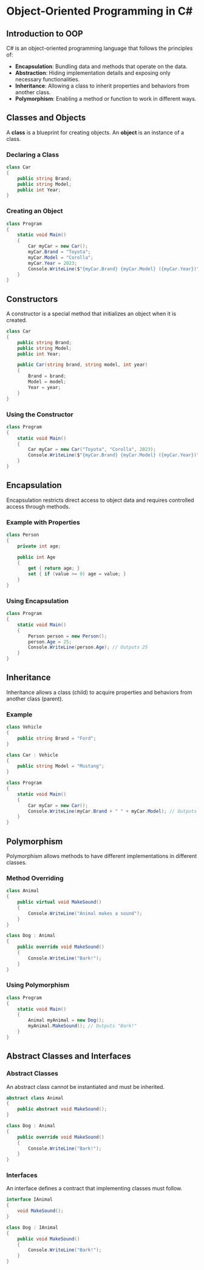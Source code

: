 # Object-Oriented Programming in C#

## Introduction to OOP
C# is an object-oriented programming language that follows the principles of:
- **Encapsulation**: Bundling data and methods that operate on the data.
- **Abstraction**: Hiding implementation details and exposing only necessary functionalities.
- **Inheritance**: Allowing a class to inherit properties and behaviors from another class.
- **Polymorphism**: Enabling a method or function to work in different ways.

## Classes and Objects
A **class** is a blueprint for creating objects. An **object** is an instance of a class.

### Declaring a Class
```csharp
class Car
{
    public string Brand;
    public string Model;
    public int Year;
}
```

### Creating an Object
```csharp
class Program
{
    static void Main()
    {
        Car myCar = new Car();
        myCar.Brand = "Toyota";
        myCar.Model = "Corolla";
        myCar.Year = 2023;
        Console.WriteLine($"{myCar.Brand} {myCar.Model} ({myCar.Year})");
    }
}
```

## Constructors
A constructor is a special method that initializes an object when it is created.
```csharp
class Car
{
    public string Brand;
    public string Model;
    public int Year;

    public Car(string brand, string model, int year)
    {
        Brand = brand;
        Model = model;
        Year = year;
    }
}
```

### Using the Constructor
```csharp
class Program
{
    static void Main()
    {
        Car myCar = new Car("Toyota", "Corolla", 2023);
        Console.WriteLine($"{myCar.Brand} {myCar.Model} ({myCar.Year})");
    }
}
```

## Encapsulation
Encapsulation restricts direct access to object data and requires controlled access through methods.

### Example with Properties
```csharp
class Person
{
    private int age;

    public int Age
    {
        get { return age; }
        set { if (value >= 0) age = value; }
    }
}
```

### Using Encapsulation
```csharp
class Program
{
    static void Main()
    {
        Person person = new Person();
        person.Age = 25;
        Console.WriteLine(person.Age); // Outputs 25
    }
}
```

## Inheritance
Inheritance allows a class (child) to acquire properties and behaviors from another class (parent).

### Example
```csharp
class Vehicle
{
    public string Brand = "Ford";
}

class Car : Vehicle
{
    public string Model = "Mustang";
}

class Program
{
    static void Main()
    {
        Car myCar = new Car();
        Console.WriteLine(myCar.Brand + " " + myCar.Model); // Outputs "Ford Mustang"
    }
}
```

## Polymorphism
Polymorphism allows methods to have different implementations in different classes.

### Method Overriding
```csharp
class Animal
{
    public virtual void MakeSound()
    {
        Console.WriteLine("Animal makes a sound");
    }
}

class Dog : Animal
{
    public override void MakeSound()
    {
        Console.WriteLine("Bark!");
    }
}
```

### Using Polymorphism
```csharp
class Program
{
    static void Main()
    {
        Animal myAnimal = new Dog();
        myAnimal.MakeSound(); // Outputs "Bark!"
    }
}
```

## Abstract Classes and Interfaces
### Abstract Classes
An abstract class cannot be instantiated and must be inherited.
```csharp
abstract class Animal
{
    public abstract void MakeSound();
}

class Dog : Animal
{
    public override void MakeSound()
    {
        Console.WriteLine("Bark!");
    }
}
```

### Interfaces
An interface defines a contract that implementing classes must follow.
```csharp
interface IAnimal
{
    void MakeSound();
}

class Dog : IAnimal
{
    public void MakeSound()
    {
        Console.WriteLine("Bark!");
    }
}
```
